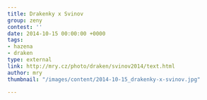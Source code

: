 ```yaml
---
title: Drakenky x Svinov
group: zeny
contest: ''
date: 2014-10-15 00:00:00 +0000
tags:
- hazena
- draken
type: external
link: http://mry.cz/photo/draken/svinov2014/text.html
author: mry
thumbnail: "/images/content/2014-10-15_drakenky-x-svinov.jpg"

---
```

